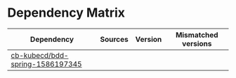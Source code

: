 # Dependency Matrix

Dependency | Sources | Version | Mismatched versions
---------- | ------- | ------- | -------------------
[cb-kubecd/bdd-spring-1586197345](https://github.com/cb-kubecd/bdd-spring-1586197345.git) |  | []() | 
